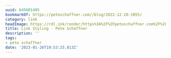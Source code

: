 ```yaml
---
uuid: 645601495
bookmarkOf: https://peteschaffner.com//blog/2022-12-20-2055/
category: link
headImage: https://rdl.ink/render/https%3A%2F%2Fpeteschaffner.com%2F%2Fblog%2F2022-12-20-2055%2F
title: Link Styling · Pete Schaffner
description: ''
tags:
- pete schaffner
date: '2023-01-26T19:53:25.813Z'
---
```



